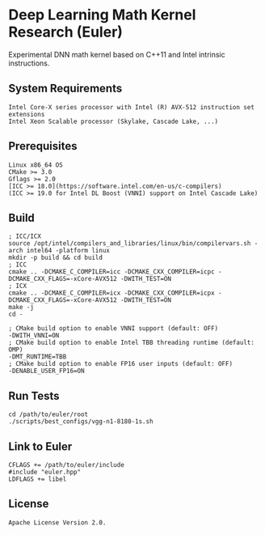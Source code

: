 Deep Learning Math Kernel Research (Euler)
============================================================

Experimental DNN math kernel based on C++11 and Intel intrinsic instructions.

## System Requirements
    Intel Core-X series processor with Intel (R) AVX-512 instruction set extensions
    Intel Xeon Scalable processor (Skylake, Cascade Lake, ...)

## Prerequisites
    Linux x86_64 OS
    CMake >= 3.0
    Gflags >= 2.0
    [ICC >= 18.0](https://software.intel.com/en-us/c-compilers)
    (ICC >= 19.0 for Intel DL Boost (VNNI) support on Intel Cascade Lake)

## Build
    ; ICC/ICX
    source /opt/intel/compilers_and_libraries/linux/bin/compilervars.sh -arch intel64 -platform linux
    mkdir -p build && cd build
    ; ICC
    cmake .. -DCMAKE_C_COMPILER=icc -DCMAKE_CXX_COMPILER=icpc -DCMAKE_CXX_FLAGS=-xCore-AVX512 -DWITH_TEST=ON
    ; ICX
    cmake .. -DCMAKE_C_COMPILER=icx -DCMAKE_CXX_COMPILER=icpx -DCMAKE_CXX_FLAGS=-xCore-AVX512 -DWITH_TEST=ON
    make -j
    cd -

    ; CMake build option to enable VNNI support (default: OFF)
    -DWITH_VNNI=ON
    ; CMake build option to enable Intel TBB threading runtime (default: OMP)
    -DMT_RUNTIME=TBB
    ; CMake build option to enable FP16 user inputs (default: OFF)
    -DENABLE_USER_FP16=ON

## Run Tests
    cd /path/to/euler/root
    ./scripts/best_configs/vgg-n1-8180-1s.sh

## Link to Euler
    CFLAGS += /path/to/euler/include
    #include "euler.hpp"
    LDFLAGS += libel

## License
    Apache License Version 2.0. 
